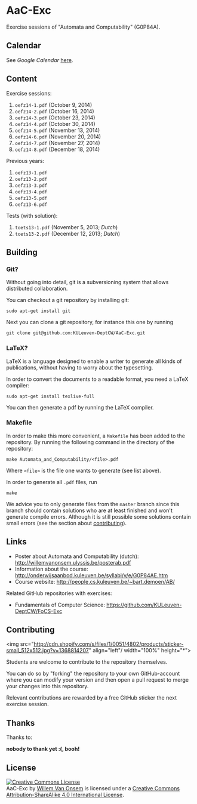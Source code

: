 AaC-Exc
=======

Exercise sessions of "Automata and Computability" (G0P84A).

Calendar
--------

See *Google Calendar* [here](https://www.google.com/calendar/embed?src=qrpei1rurr0kbt6u2bu40qgf8o%40group.calendar.google.com&ctz=Europe/Brussels).

Content
-------
Exercise sessions:

  1. `oefz14-1.pdf` (October 9, 2014)
  2. `oefz14-2.pdf` (October 16, 2014)  
  3. `oefz14-3.pdf` (October 23, 2014)  
  4. `oefz14-4.pdf` (October 30, 2014)  
  5. `oefz14-5.pdf` (November 13, 2014)  
  6. `oefz14-6.pdf` (November 20, 2014)  
  7. `oefz14-7.pdf` (November 27, 2014)  
  8. `oefz14-8.pdf` (December 18, 2014)

Previous years:

  1. `oefz13-1.pdf`
  2. `oefz13-2.pdf`
  3. `oefz13-3.pdf`
  4. `oefz13-4.pdf`
  5. `oefz13-5.pdf`
  6. `oefz13-6.pdf`

Tests (with solution):

  1. `toets13-1.pdf` (November 5, 2013; *Dutch*)
  2. `toets13-2.pdf` (December 12, 2013; *Dutch*)

Building
--------

### Git?

Without going into detail, git is a subversioning system that allows distributed collaboration.

You can checkout a git repository by installing git:

```
sudo apt-get install git
```

Next you can clone a git repository, for instance this one by running

```
git clone git@github.com:KULeuven-DeptCW/AaC-Exc.git
```

### LaTeX?

LaTeX is a language designed to enable a writer to generate all kinds of publications, without having to worry about the typesetting.

In order to convert the documents to a readable format, you need a LaTeX compiler:
```
sudo apt-get install texlive-full
```

You can then generate a pdf by running the LaTeX compiler.

### Makefile

In order to make this more convenient, a `Makefile` has been added to the repository. By running the following command in the directory of the repository:
```
make Automata_and_Computability/<file>.pdf
```

Where `<file>` is the file one wants to generate (see list above).

In order to generate all `.pdf` files, run
```
make
```

We advice you to only generate files from the `master` branch since this branch should contain solutions who are at least finished and won't generate compile errors. Although it is still possible some solutions contain small errors (see the section about [contributing](#contributing)).

Links
-----
 - Poster about Automata and Computability (dutch): <http://willemvanonsem.ulyssis.be/posterab.pdf>
 - Information about the course: <http://onderwijsaanbod.kuleuven.be/syllabi/v/e/G0P84AE.htm>
 - Course website: <http://people.cs.kuleuven.be/~bart.demoen/AB/>

Related GitHub repositories with exercises:

 - Fundamentals of Computer Science: <https://github.com/KULeuven-DeptCW/FoCS-Exc>

Contributing
------------

<img src="http://cdn.shopify.com/s/files/1/0051/4802/products/sticker-small_512x512.jpg?v=1368814207" align="left"/ width="100%" height="*">

Students are welcome to contribute to the repository themselves.

You can do so by "forking" the repository to your own GitHub-account where you can modify your version and then open a pull request to merge your changes into this repository.

Relevant contributions are rewarded by a free GitHub sticker the next exercise session.


Thanks
------

Thanks to:

  **nobody to thank yet :(, booh!**

License
-------
<a rel="license" href="http://creativecommons.org/licenses/by-sa/4.0/"><img alt="Creative Commons License" style="border-width:0" src="http://i.creativecommons.org/l/by-sa/4.0/88x31.png" /></a><br /><span xmlns:dct="http://purl.org/dc/terms/" href="http://purl.org/dc/dcmitype/Text" property="dct:title" rel="dct:type">AaC-Exc</span> by <a xmlns:cc="http://creativecommons.org/ns#" href="https://github.com/KULeuven-DeptCW/AaC-Exc" property="cc:attributionName" rel="cc:attributionURL">Willem Van Onsem</a> is licensed under a <a rel="license" href="http://creativecommons.org/licenses/by-sa/4.0/">Creative Commons Attribution-ShareAlike 4.0 International License</a>.
